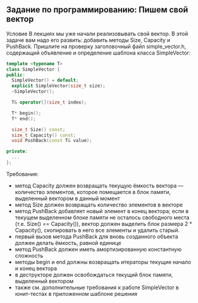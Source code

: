 ## Задание по программированию: Пишем свой вектор

Условие
В лекциях мы уже начали реализовывать свой вектор. В этой задаче вам надо его развить: добавить методы Size, Capacity и PushBack. Пришлите на проверку заголовочный файл simple_vector.h, содержащий объявление и определение шаблона класса SimpleVector:
```cpp
template <typename T>
class SimpleVector {
public:
  SimpleVector() = default;
  explicit SimpleVector(size_t size);
  ~SimpleVector();

  T& operator[](size_t index);

  T* begin();
  T* end();

  size_t Size() const;
  size_t Capacity() const;
  void PushBack(const T& value);

private:
  ...
};
```

Требования:

* метод Capacity должен возвращать текущую ёмкость вектора — количество элементов, которое помещается в блок памяти, выделенный вектором в данный момент
* метод Size должен возвращать количество элементов в векторе
* метод PushBack добавляет новый элемент в конец вектора; если в текущем выделенном блоке памяти не осталось свободного места (т.е. Size() == Capacity()), вектор должен выделить блок размера 2 * Capacity(), скопировать в него все элементы и удалить старый.
* первый вызов метода PushBack для вновь созданного объекта должен делать ёмкость, равной единице
* метод PushBack должен иметь амортизированную константную сложность
* методы begin и end должны возвращать итераторы текущие начало и конец вектора
* в деструкторе должен освобождаться текущий блок памяти, выделенный вектором
* также см. дополнительные требования к работе SimpleVector в юнит-тестах в приложенном шаблоне решения
